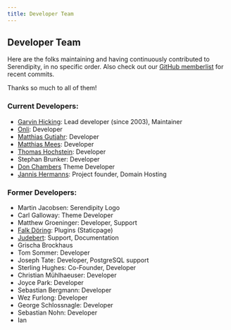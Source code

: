 ```yaml
---
title: Developer Team
---
```


## Developer Team

Here are the folks maintaining and having continuously contributed to Serendipity, in no specific order. Also check out our [GitHub memberlist](https://github.com/orgs/s9y/people) for recent commits.

Thanks so much to all of them!

### Current Developers:

* [Garvin Hicking](http://garv.in): Lead developer (since 2003), Maintainer
* [Onli](https://www.onli-blogging.de): Developer
* [Matthias Gutjahr](https://matthias-gutjahr.de): Developer
* [Matthias Mees](https://yellowled.de): Developer
* [Thomas Hochstein](https://netz-rettung-recht.de/): Developer
* Stephan Brunker: Developer
* [Don Chambers](http://www.optional-necessity.com) Theme Developer
* [Jannis Hermanns](http://jann.is): Project founder, Domain Hosting

### Former Developers:

* Martin Jacobsen: Serendipity Logo
* Carl Galloway: Theme Developer
* Matthew Groeninger: Developer, Support
* [Falk Döring](http://www.fadoe.de): Plugins (Staticpage)
* [Judebert](http://judebert.com): Support, Documentation
* Grischa Brockhaus
* Tom Sommer: Developer
* Joseph Tate: Developer, PostgreSQL support
* Sterling Hughes: Co-Founder, Developer
* Christian Mühlhaeuser: Developer
* Joyce Park: Developer
* Sebastian Bergmann: Developer
* Wez Furlong: Developer
* George Schlossnagle: Developer
* Sebastian Nohn: Developer
* Ian
